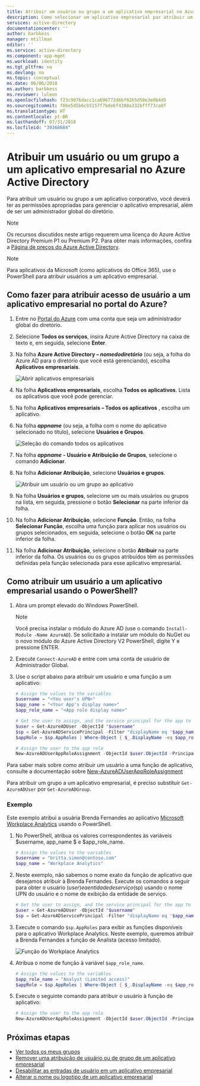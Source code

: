 ```yaml
---
title: Atribuir um usuário ou grupo a um aplicativo empresarial no Azure Active Directory | Microsoft Docs
description: Como selecionar um aplicativo empresarial par atribuir um usuário ou um grupo a ele no Azure Active Directory
services: active-directory
documentationcenter: ''
author: barbkess
manager: mtillman
editor: ''
ms.service: active-directory
ms.component: app-mgmt
ms.workload: identity
ms.tgt_pltfrm: na
ms.devlang: na
ms.topic: conceptual
ms.date: 06/06/2018
ms.author: barbkess
ms.reviewer: luleon
ms.openlocfilehash: f23c9976dacc1ca696772d6bf02b5d59e3e0b4d5
ms.sourcegitcommit: f86e5d5b6cb5157f7bde6f4308a332bfff73ca0f
ms.translationtype: HT
ms.contentlocale: pt-BR
ms.lasthandoff: 07/31/2018
ms.locfileid: "39368684"
---
```

# <a name="assign-a-user-or-group-to-an-enterprise-app-in-azure-active-directory"></a>Atribuir um usuário ou um grupo a um aplicativo empresarial no Azure Active Directory
Para atribuir um usuário ou grupo a um aplicativo corporativo, você deverá ter as permissões apropriadas para gerenciar o aplicativo empresarial, além de ser um administrador global do diretório.

> [!NOTE]
> Os recursos discutidos neste artigo requerem uma licença do Azure Active Directory Premium P1 ou Premium P2. Para obter mais informações, confira a [Página de preços do Azure Active Directory](https://azure.microsoft.com/pricing/details/active-directory).

> [!NOTE]
> Para aplicativos da Microsoft (como aplicativos do Office 365), use o PowerShell para atribuir usuários a um aplicativo empresarial.


## <a name="how-do-i-assign-user-access-to-an-enterprise-app-in-the-azure-portal"></a>Como fazer para atribuir acesso de usuário a um aplicativo empresarial no portal do Azure?
1. Entre no [Portal do Azure](https://portal.azure.com) com uma conta que seja um administrador global do diretório.
2. Selecione **Todos os serviços**, insira Azure Active Directory na caixa de texto e, em seguida, selecione **Enter**.
3. Na folha **Azure Active Directory – *nomedodiretório*** (ou seja, a folha do Azure AD para o diretório que você está gerenciando), escolha **Aplicativos empresariais**.

    ![Abrir aplicativos empresariais](./media/assign-user-or-group-access-portal/open-enterprise-apps.png)
4. Na folha **Aplicativos empresariais**, escolha **Todos os aplicativos**. Lista os aplicativos que você pode gerenciar.
5. Na folha **Aplicativos empresariais – Todos os aplicativos** , escolha um aplicativo.
6. Na folha ***appname*** (ou seja, a folha com o nome do aplicativo selecionado no título), selecione **Usuários e Grupos**.

    ![Seleção do comando todos os aplicativos](./media/assign-user-or-group-access-portal/select-app-users.png)
7. Na folha ***appname*** **- Usuário e Atribuição de Grupos**, selecione o comando **Adicionar**.
8. Na folha **Adicionar Atribuição**, selecione **Usuários e grupos**.

    ![Atribuir um usuário ou um grupo ao aplicativo](./media/assign-user-or-group-access-portal/assign-users.png)
9. Na folha **Usuários e grupos**, selecione um ou mais usuários ou grupos na lista, em seguida, pressione o botão **Selecionar** na parte inferior da folha.
10. Na folha **Adicionar Atribuição**, selecione **Função**. Então, na folha **Selecionar Função**, escolha uma função para aplicar nos usuários ou grupos selecionados, em seguida, selecione o botão **OK** na parte inferior da folha.
11. Na folha **Adicionar Atribuição**, selecione o botão **Atribuir** na parte inferior da folha. Os usuários ou os grupos atribuídos têm as permissões definidas pela função selecionada para esse aplicativo empresarial.

## <a name="how-do-i-assign-a-user-to-an-enterprise-app-using-powershell"></a>Como atribuir um usuário a um aplicativo empresarial usando o PowerShell?

1. Abra um prompt elevado do Windows PowerShell.

    >[!NOTE] 
    > Você precisa instalar o módulo do Azure AD (use o comando `Install-Module -Name AzureAD`). Se solicitado a instalar um módulo do NuGet ou o novo módulo do Azure Active Directory V2 PowerShell, digite Y e pressione ENTER.

2. Execute `Connect-AzureAD` e entre com uma conta de usuário de Administrador Global.
3. Use o script abaixo para atribuir um usuário e uma função a um aplicativo:

    ```powershell
    # Assign the values to the variables
    $username = "<You user's UPN>"
    $app_name = "<Your App's display name>"
    $app_role_name = "<App role display name>"
    
    # Get the user to assign, and the service principal for the app to assign to
    $user = Get-AzureADUser -ObjectId "$username"
    $sp = Get-AzureADServicePrincipal -Filter "displayName eq '$app_name'"
    $appRole = $sp.AppRoles | Where-Object { $_.DisplayName -eq $app_role_name }
    
    # Assign the user to the app role
    New-AzureADUserAppRoleAssignment -ObjectId $user.ObjectId -PrincipalId $user.ObjectId -ResourceId $sp.ObjectId -Id $appRole.Id
    ```     

Para saber mais sobre como atribuir um usuário a uma função de aplicativo, consulte a documentação sobre [New-AzureADUserAppRoleAssignment](https://docs.microsoft.com/powershell/module/azuread/new-azureaduserapproleassignment?view=azureadps-2.0)

Para atribuir um grupo a um aplicativo empresarial, é preciso substituir `Get-AzureADUser` por `Get-AzureADGroup`.

### <a name="example"></a>Exemplo

Este exemplo atribui a usuária Brenda Fernandes ao aplicativo [Microsoft Workplace Analytics](https://products.office.com/business/workplace-analytics) usando o PowerShell.

1. No PowerShell, atribua os valores correspondentes às variáveis $username, app_name $ e $app_role_name. 

    ```powershell
    # Assign the values to the variables
    $username = "britta.simon@contoso.com"
    $app_name = "Workplace Analytics"
    ```

2. Neste exemplo, não sabemos o nome exato da função de aplicativo que desejamos atribuir à Brenda Fernandes. Execute os comandos a seguir para obter o usuário ($user) e a entidade de serviço ($sp) usando o nome UPN do usuário e o nome de exibição da entidade de serviço.

    ```powershell
    # Get the user to assign, and the service principal for the app to assign to
    $user = Get-AzureADUser -ObjectId "$username"
    $sp = Get-AzureADServicePrincipal -Filter "displayName eq '$app_name'"
    ```
        
3. Execute o comando `$sp.AppRoles` para exibir as funções disponíveis para o aplicativo Workplace Analytics. Neste exemplo, queremos atribuir a Brenda Fernandes a função de Analista (acesso limitado).
    
    ![Função do Workplace Analytics](./media/assign-user-or-group-access-portal/workplace-analytics-role.png)

4. Atribua o nome de função à variável `$app_role_name`.
        
    ```powershell
    # Assign the values to the variables
    $app_role_name = "Analyst (Limited access)"
    $appRole = $sp.AppRoles | Where-Object { $_.DisplayName -eq $app_role_name }
    ```

5. Execute o seguinte comando para atribuir o usuário à função de aplicativo:

    ```powershell
    # Assign the user to the app role
    New-AzureADUserAppRoleAssignment -ObjectId $user.ObjectId -PrincipalId $user.ObjectId -ResourceId $sp.ObjectId -Id $appRole.Id
    ```

## <a name="next-steps"></a>Próximas etapas
* [Ver todos os meus grupos](../fundamentals/active-directory-groups-view-azure-portal.md)
* [Remover uma atribuição de usuário ou de grupo de um aplicativo empresarial](remove-user-or-group-access-portal.md)
* [Desabilitar as entradas de usuário em um aplicativo empresarial](disable-user-sign-in-portal.md)
* [Alterar o nome ou logotipo de um aplicativo empresarial](change-name-or-logo-portal.md)
